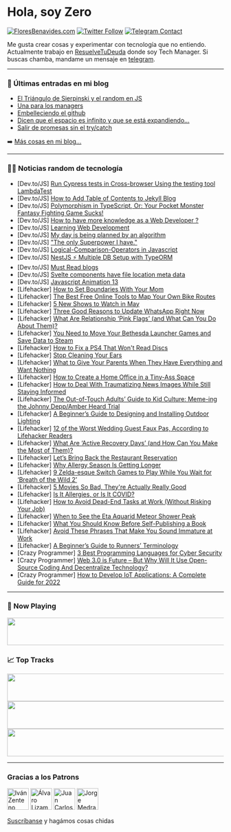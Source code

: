 # Hola, soy Zero

[![FloresBenavides.com](https://img.shields.io/website?down_message=oops&label=MiBlog&style=for-the-badge&up_message=online&url=https%3A%2F%2Ffloresbenavides.com)](https://floresbenavides.com) [![Twitter Follow](https://img.shields.io/twitter/follow/ZeroDragon?color=%231DA1F2&label=Follow&logo=twitter&logoColor=ffffff&style=for-the-badge)](https://twitter.com/zerodragon) [![Telegram Contact](https://img.shields.io/badge/escr%C3%ADbeme-ZeroDragon-%2326A5E4?style=for-the-badge&logo=telegram)](https://t.me/zerodragon)

Me gusta crear cosas y experimentar con tecnología que no entiendo.
Actualmente trabajo en [ResuelveTuDeuda](http://github.com/resuelve) donde soy Tech Manager.
Si buscas chamba, mandame un mensaje en [telegram](https://t.me/zerodragon).

---

### 📕 Últimas entradas en mi blog
<!-- BLOG-POST-LIST:START -->
- [El Triángulo de Sierpinski y el random en JS](https://floresbenavides.com/el-triangulo-de-sierpinski-y-el-random-en-js/)
- [Una para los managers](https://floresbenavides.com/una-para-los-managers/)
- [Embelleciendo el github](https://floresbenavides.com/embelleciendo-el-github/)
- [Dicen que el espacio es infinito y que se está expandiendo…](https://floresbenavides.com/dicen-que-el-espacio-es-infinito-y-que-se-esta-expandiendo/)
- [Salir de promesas sin el try/catch](https://floresbenavides.com/salir-de-promesas-sin-el-try-catch/)
<!-- BLOG-POST-LIST:END -->

➡️ [Más cosas en mi blog...](https://floresbenavides.com)

---

### 👨‍💻 Noticias random de tecnología
<!-- TECH-POSTS:START -->
- [Dev.to/JS] [Run Cypress tests in Cross-browser Using the testing tool LambdaTest](https://dev.to/kailashpathak7/run-cypress-tests-in-cross-browser-using-the-testing-tool-lambdatest-3lkj)
- [Dev.to/JS] [How to Add Table of Contents to Jekyll Blog](https://dev.to/tgbaodeeptry/how-to-add-table-of-contents-to-jekyll-blog-1onc)
- [Dev.to/JS] [Polymorphism in TypeScript, Or: Your Pocket Monster Fantasy Fighting Game Sucks!](https://dev.to/lifelongthinker/polymorphism-in-typescript-or-your-pocket-monster-fantasy-fighting-game-sucks-5ee1)
- [Dev.to/JS] [How to have more knowledge as a Web Developer ?](https://dev.to/salyndev0/how-to-have-more-knowledge-as-a-web-developer-5b8e)
- [Dev.to/JS] [Learning Web Development](https://dev.to/think__n_encode_/learning-web-development-njk)
- [Dev.to/JS] [My day is being planned by an algorithm](https://dev.to/mortenolsen/my-day-is-being-planned-by-an-algorithm-46ja)
- [Dev.to/JS] [&quot;The only Superpower I have.&quot;](https://dev.to/think__n_encode_/the-only-superpower-i-have-1fnj)
- [Dev.to/JS] [Logical-Comparison-Operators in Javascript](https://dev.to/aryakris/logical-comparison-operators-in-javascript-5gn6)
- [Dev.to/JS] [NestJS ⚡ Multiple DB Setup with TypeORM](https://dev.to/sanzocarlos/nestjs-multiple-db-setup-with-typeorm-31k9)
- [Dev.to/JS] [Must Read blogs](https://dev.to/tarunsankhla/must-read-blogs-4df5)
- [Dev.to/JS] [Svelte components have file location meta data](https://dev.to/petermekhaeil/svelte-components-have-file-location-meta-data-1h0c)
- [Dev.to/JS] [Javascript Animation 13](https://dev.to/fullstackhacker/javascript-animation-13-1akj)
- [Lifehacker] [How to Set Boundaries With Your Mom](https://lifehacker.com/how-to-set-boundaries-with-your-mom-1848893283)
- [Lifehacker] [The Best Free Online Tools to Map Your Own Bike Routes](https://lifehacker.com/the-best-free-online-tools-to-map-your-own-bike-routes-1848892049)
- [Lifehacker] [5 New Shows to Watch in May](https://lifehacker.com/5-new-shows-to-watch-in-may-1848892576)
- [Lifehacker] [Three Good Reasons to Update WhatsApp Right Now](https://lifehacker.com/three-good-reasons-to-update-whatsapp-right-now-1848891855)
- [Lifehacker] [What Are Relationship ‘Pink Flags’ &lpar;and What Can You Do About Them&rpar;?](https://lifehacker.com/what-are-relationship-pink-flags-and-what-can-you-do-1848891493)
- [Lifehacker] [You Need to Move Your Bethesda Launcher Games and Save Data to Steam](https://lifehacker.com/you-need-to-move-your-bethesda-launcher-games-and-save-1848887077)
- [Lifehacker] [How to Fix a PS4 That Won&#39;t Read Discs](https://lifehacker.com/how-to-fix-a-ps4-that-wont-read-discs-1848890850)
- [Lifehacker] [Stop Cleaning Your Ears](https://lifehacker.com/stop-cleaning-your-ears-1848887657)
- [Lifehacker] [What to Give Your Parents When They Have Everything and Want Nothing](https://lifehacker.com/what-to-give-your-parents-when-they-have-everything-and-1848887581)
- [Lifehacker] [How to Create a Home Office in a Tiny-Ass Space](https://lifehacker.com/how-to-create-a-home-office-in-a-tiny-ass-space-1848890951)
- [Lifehacker] [How to Deal With Traumatizing News Images While Still Staying Informed](https://lifehacker.com/how-to-deal-with-traumatizing-news-images-while-still-s-1848887655)
- [Lifehacker] [The Out-of-Touch Adults’ Guide to Kid Culture: Meme-ing the Johnny Depp/Amber Heard Trial](https://lifehacker.com/the-out-of-touch-adults-guide-to-kid-culture-meme-ing-1848889381)
- [Lifehacker] [A Beginner’s Guide to Designing and Installing Outdoor Lighting](https://lifehacker.com/a-beginner-s-guide-to-designing-and-installing-outdoor-1848887618)
- [Lifehacker] [12 of the Worst Wedding Guest Faux Pas, According to Lifehacker Readers](https://lifehacker.com/12-of-the-worst-wedding-guest-faux-pas-according-to-li-1848880628)
- [Lifehacker] [What Are ‘Active Recovery Days’ &lpar;and How Can You Make the Most of Them&rpar;?](https://lifehacker.com/what-are-active-recovery-days-and-how-can-you-make-t-1848886228)
- [Lifehacker] [Let’s Bring Back the Restaurant Reservation](https://lifehacker.com/let-s-bring-back-the-restaurant-reservation-1848886970)
- [Lifehacker] [Why Allergy Season Is Getting Longer](https://lifehacker.com/why-allergy-season-is-getting-longer-1848887231)
- [Lifehacker] [9 Zelda-esque Switch Games to Play While You Wait for ‘Breath of the Wild 2’](https://lifehacker.com/9-zelda-esque-switch-games-to-play-while-you-wait-for-1848833889)
- [Lifehacker] [5 Movies So Bad, They&#39;re Actually Really Good](https://lifehacker.com/5-movies-so-bad-theyre-actually-really-good-1848887079)
- [Lifehacker] [Is It Allergies, or Is It COVID?](https://lifehacker.com/is-it-allergies-or-is-it-covid-1848885895)
- [Lifehacker] [How to Avoid Dead-End Tasks at Work &lpar;Without Risking Your Job&rpar;](https://lifehacker.com/how-to-avoid-dead-end-tasks-at-work-without-risking-yo-1848883718)
- [Lifehacker] [When to See the Eta Aquarid Meteor Shower Peak](https://lifehacker.com/when-to-see-the-eta-aquarid-meteor-shower-peak-1848885590)
- [Lifehacker] [What You Should Know Before Self-Publishing a Book](https://lifehacker.com/what-you-should-know-before-self-publishing-a-book-1848885033)
- [Lifehacker] [Avoid These Phrases That Make You Sound Immature at Work](https://lifehacker.com/avoid-these-phrases-that-make-you-sound-immature-at-wor-1848880761)
- [Lifehacker] [A Beginner’s Guide to Runners’ Terminology](https://lifehacker.com/a-beginner-s-guide-to-runners-terminology-1848884759)
- [Crazy Programmer] [3 Best Programming Languages for Cyber Security](https://www.thecrazyprogrammer.com/2022/04/programming-languages-for-cyber-security.html)
- [Crazy Programmer] [Web 3.0 is Future – But Why Will It Use Open-Source Coding And Decentralize Technology?](https://www.thecrazyprogrammer.com/2022/04/web-3-0.html)
- [Crazy Programmer] [How to Develop IoT Applications: A Complete Guide for 2022](https://www.thecrazyprogrammer.com/2022/04/how-to-develop-iot-applications.html)<!-- TECH-POSTS:END -->

---

### 🎵 Now Playing
<a href="https://spotify-now-playing-dun.vercel.app/now-playing?open"><img src="https://spotify-now-playing-dun.vercel.app/now-playing" width="540" height="64"></a>

### 📈 Top Tracks
<a href="https://spotify-now-playing-dun.vercel.app/top-tracks?i=1&open"><img src="https://spotify-now-playing-dun.vercel.app/top-tracks?i=1" width="540" height="64"></a>
<a href="https://spotify-now-playing-dun.vercel.app/top-tracks?i=2&open"><img src="https://spotify-now-playing-dun.vercel.app/top-tracks?i=2" width="540" height="64"></a>
<a href="https://spotify-now-playing-dun.vercel.app/top-tracks?i=3&open"><img src="https://spotify-now-playing-dun.vercel.app/top-tracks?i=3" width="540" height="64"></a>

---

### Gracias a los Patrons
[<img src="https://avatars.githubusercontent.com/u/243380?v=4" alt="Iván Zenteno" width="50px">](https://github.com/k001) [<img src="https://avatars.githubusercontent.com/u/19955639?v=4" alt="Álvaro Lizama" width="50px">](https://github.com/alvarolizama) [<img src="https://avatars.githubusercontent.com/u/2718753?v=4" alt="Juan Carlos Ruiz" width="50px">](https://github.com/JuanCrg90) [<img src="https://avatars.githubusercontent.com/u/37025?v=4" alt="Jorge Medrano" width="50px">](https://github.com/h1pp1e) 

[Suscríbanse](https://www.patreon.com/zerodragon) y hagámos cosas chidas
